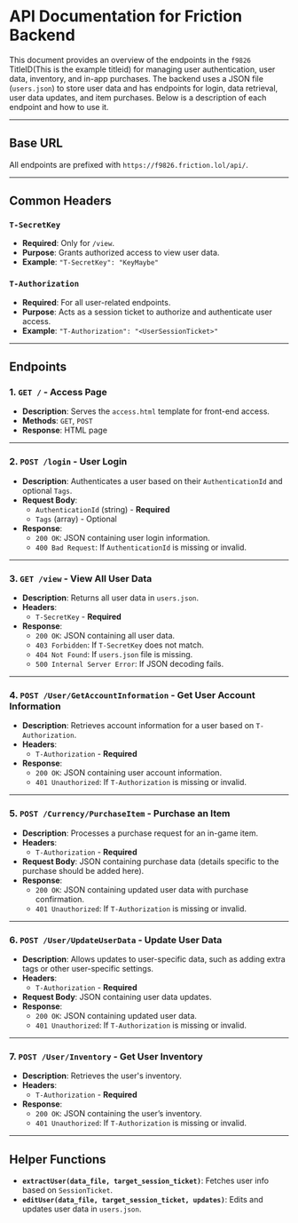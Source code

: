 # API Documentation for Friction Backend

This document provides an overview of the endpoints in the `f9826` TitleID(This is the example titleid) for managing user authentication, user data, inventory, and in-app purchases. The backend uses a JSON file (`users.json`) to store user data and has endpoints for login, data retrieval, user data updates, and item purchases. Below is a description of each endpoint and how to use it.

---

## Base URL

All endpoints are prefixed with `https://f9826.friction.lol/api/`.

---

## Common Headers

### `T-SecretKey`
- **Required**: Only for `/view`.
- **Purpose**: Grants authorized access to view user data.
- **Example**: `"T-SecretKey": "KeyMaybe"`

### `T-Authorization`
- **Required**: For all user-related endpoints.
- **Purpose**: Acts as a session ticket to authorize and authenticate user access.
- **Example**: `"T-Authorization": "<UserSessionTicket>"`

---

## Endpoints

### 1. `GET /` - Access Page
- **Description**: Serves the `access.html` template for front-end access.
- **Methods**: `GET`, `POST`
- **Response**: HTML page

---

### 2. `POST /login` - User Login
- **Description**: Authenticates a user based on their `AuthenticationId` and optional `Tags`.
- **Request Body**:
    - `AuthenticationId` (string) - **Required**
    - `Tags` (array) - Optional
- **Response**:
    - `200 OK`: JSON containing user login information.
    - `400 Bad Request`: If `AuthenticationId` is missing or invalid.

---

### 3. `GET /view` - View All User Data
- **Description**: Returns all user data in `users.json`.
- **Headers**:
    - `T-SecretKey` - **Required**
- **Response**:
    - `200 OK`: JSON containing all user data.
    - `403 Forbidden`: If `T-SecretKey` does not match.
    - `404 Not Found`: If `users.json` file is missing.
    - `500 Internal Server Error`: If JSON decoding fails.

---

### 4. `POST /User/GetAccountInformation` - Get User Account Information
- **Description**: Retrieves account information for a user based on `T-Authorization`.
- **Headers**:
    - `T-Authorization` - **Required**
- **Response**:
    - `200 OK`: JSON containing user account information.
    - `401 Unauthorized`: If `T-Authorization` is missing or invalid.

---

### 5. `POST /Currency/PurchaseItem` - Purchase an Item
- **Description**: Processes a purchase request for an in-game item.
- **Headers**:
    - `T-Authorization` - **Required**
- **Request Body**: JSON containing purchase data (details specific to the purchase should be added here).
- **Response**:
    - `200 OK`: JSON containing updated user data with purchase confirmation.
    - `401 Unauthorized`: If `T-Authorization` is missing or invalid.

---

### 6. `POST /User/UpdateUserData` - Update User Data
- **Description**: Allows updates to user-specific data, such as adding extra tags or other user-specific settings.
- **Headers**:
    - `T-Authorization` - **Required**
- **Request Body**: JSON containing user data updates.
- **Response**:
    - `200 OK`: JSON containing updated user data.
    - `401 Unauthorized`: If `T-Authorization` is missing or invalid.

---

### 7. `POST /User/Inventory` - Get User Inventory
- **Description**: Retrieves the user's inventory.
- **Headers**:
    - `T-Authorization` - **Required**
- **Response**:
    - `200 OK`: JSON containing the user’s inventory.
    - `401 Unauthorized`: If `T-Authorization` is missing or invalid.

---

## Helper Functions

- **`extractUser(data_file, target_session_ticket)`**: Fetches user info based on `SessionTicket`.
- **`editUser(data_file, target_session_ticket, updates)`**: Edits and updates user data in `users.json`.
